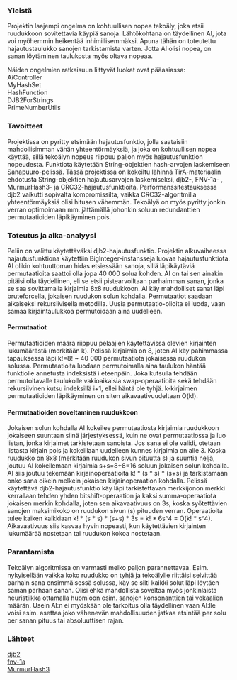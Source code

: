 ### Yleistä

Projektin laajempi ongelma on kohtuullisen nopea tekoäly, joka etsii ruudukkoon sovitettavia käypiä sanoja. Lähtökohtana on täydellinen AI, jota voi myöhemmin heikentää inhimillisemmäksi. Apuna tähän on toteutettu hajautustaulukko sanojen tarkistamista varten. Jotta AI olisi nopea, on sanan löytäminen taulukosta myös oltava nopeaa.

Näiden ongelmien ratkaisuun liittyvät luokat ovat pääasiassa:  
AiController  
MyHashSet  
HashFunction  
DJB2ForStrings  
PrimeNumberUtils  

### Tavoitteet

Projektissa on pyritty etsimään hajautusfunktio, jolla saataisiin mahdollisimman vähän yhteentörmäyksiä, ja joka on kohtuullisen nopea käyttää, sillä tekoälyn nopeus riippuu paljon myös hajautusfunktion nopeudesta. Funktiota käytetään String-objektien hash-arvojen laskemiseen Sanapuuro-pelissä. Tässä projektissa on kokeiltu lähinnä TirA-materiaalin ehdotusta String-objektien hajautusarvojen laskemiseksi, djb2-, FNV-1a- , MurmurHash3- ja CRC32-hajautusfunktioita. Performanssitestauksessa djb2 vaikutti sopivalta kompromissilta, vaikka CRC32-algoritmilla yhteentörmäyksiä olisi hitusen vähemmän. Tekoälyä on myös pyritty jonkin verran optimoimaan mm. jättämällä johonkin soluun redundanttien permutaatioiden läpikäyminen pois.


### Toteutus ja aika-analyysi

Peliin on valittu käytettäväksi djb2-hajautusfunktio. Projektin alkuvaiheessa hajautusfunktiona käytettiin BigInteger-instansseja luovaa hajautusfunktiota. AI olikin kohtuuttoman hidas etsiessään sanoja, sillä läpikäytäviä permutaatioita saattoi olla jopa 40 000 solua kohden. AI on tai sen ainakin pitäisi olla täydellinen, eli se etsii pistearvoiltaan parhaimman sanan, jonka se saa sovittamalla kirjaimia 8x8 ruudukkoon. AI käy mahdolliset sanat läpi bruteforcella, jokaisen ruudukon solun kohdalla. Permutaatiot saadaan aikaiseksi rekursiivisella metodilla. Uusia permutaatio-olioita ei luoda, vaan samaa kirjaintaulukkoa permutoidaan aina uudelleen.

#### Permutaatiot

Permutaatioiden määrä riippuu pelaajien käytettävissä olevien kirjainten lukumäärästä (merkitään k). Pelissä kirjaimia on 8, joten AI käy pahimmassa tapauksessa läpi k!=8! ~ 40 000 permutaatiota jokaisessa ruudukon solussa. Permutaatioita luodaan permutoimalla aina taulukon häntää funktiolle annetusta indeksistä i eteenpäin. Joka kutsulla tehdään permutoitavalle taulukolle vakioaikaisia swap-operaatioita sekä tehdään rekursiivinen kutsu indeksillä i+1, ellei häntä ole tyhjä. k-kirjaimen permutaatioiden läpikäyminen on siten aikavaativuudeltaan O(k!). 

#### Permutaatioiden soveltaminen ruudukkoon

Jokaisen solun kohdalla AI kokeilee permutaatiosta kirjaimia ruudukkoon jokaiseen suuntaan siinä järjestyksessä, kuin ne ovat permutaatiossa ja luo listan, jonka kirjaimet tarkistetaan sanoista. Jos sana ei ole validi, otetaan listasta kirjain pois ja kokeillaan uudelleen kunnes kirjaimia on alle 3. Koska ruudukko on 8x8 (merkitään ruudukon sivun pituutta s) ja suuntia neljä, joutuu AI kokeilemaan kirjaimia s+s=8+8=16 soluun jokaisen solun kohdalla. AI siis joutuu tekemään kirjainoperaatioita k! * (s * s) * (s+s) ja tarkistamaan onko sana oikein melkein jokaisen kirjainoperaation kohdalla. Pelissä käytettävä djb2-hajautusfunktio käy läpi tarkistettavan merkkijonon merkki kerrallaan tehden yhden bitshift-operaation ja kaksi summa-operaatiota jokaisen merkin kohdalla, joten sen aikavaativuus on 3s, koska syötettävien sanojen maksimikoko on ruudukon sivun (s) pituuden verran. Operaatioita tulee kaiken kaikkiaan k! * (s * s) * (s+s) * 3s = k! * 6s^4 = O(k! * s^4). Aikavaativuus siis kasvaa hyvin nopeasti, kun käytettävien kirjainten lukumäärää nostetaan tai ruudukon kokoa nostetaan.

### Parantamista
Tekoälyn algoritmissa on varmasti melko paljon parannettavaa. Esim. nykyisellään vaikka koko ruudukko on tyhjä ja tekoälylle riittäisi selvittää parhain sana ensimmäisessä solussa, käy se silti kaikki solut läpi löytäen saman parhaan sanan. Olisi ehkä mahdollista soveltaa myös jonkinlaista heuristiikka ottamalla huomioon esim. sanojen konsonanttien tai vokaalien määrän. Usein AI:n ei myöskään ole tarkoitus olla täydellinen vaan AI:lle voisi esim. asettaa joko vähenevän mahdollisuuden jatkaa etsintää per solu per sanan pituus tai absoluuttisen rajan.

### Lähteet
[djb2](http://www.cse.yorku.ca/~oz/hash.html "djb2")  
[fnv-1a](http://www.isthe.com/chongo/tech/comp/fnv/ "fnv-1a")  
[MurmurHash3](https://code.google.com/p/smhasher/wiki/MurmurHash3 "murmurhash3")


